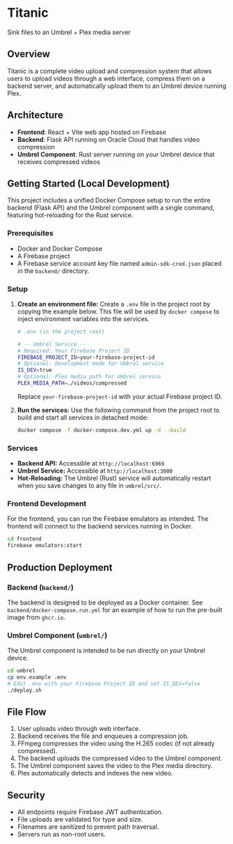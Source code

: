 # Titanic

Sink files to an Umbrel + Plex media server

## Overview

Titanic is a complete video upload and compression system that allows users to upload videos through a web interface, compress them on a backend server, and automatically upload them to an Umbrel device running Plex.

## Architecture

- **Frontend**: React + Vite web app hosted on Firebase
- **Backend**: Flask API running on Oracle Cloud that handles video compression
- **Umbrel Component**: Rust server running on your Umbrel device that receives compressed videos

## Getting Started (Local Development)

This project includes a unified Docker Compose setup to run the entire backend (Flask API) and the Umbrel component with a single command, featuring hot-reloading for the Rust service.

### Prerequisites
- Docker and Docker Compose
- A Firebase project
- A Firebase service account key file named `admin-sdk-cred.json` placed in the `backend/` directory.

### Setup

1.  **Create an environment file:**
    Create a `.env` file in the project root by copying the example below. This file will be used by `docker compose` to inject environment variables into the services.

    ```bash
    # .env (in the project root)

    # -- Umbrel Service --
    # Required: Your Firebase Project ID
    FIREBASE_PROJECT_ID=your-firebase-project-id
    # Optional: Development mode for Umbrel service
    IS_DEV=true
    # Optional: Plex media path for Umbrel service
    PLEX_MEDIA_PATH=./videos/compressed
    ```
    Replace `your-firebase-project-id` with your actual Firebase project ID.

2.  **Run the services:**
    Use the following command from the project root to build and start all services in detached mode:
    ```bash
    docker compose -f docker-compose.dev.yml up -d --build
    ```

### Services
- **Backend API:** Accessible at `http://localhost:6969`
- **Umbrel Service:** Accessible at `http://localhost:3000`
- **Hot-Reloading:** The Umbrel (Rust) service will automatically restart when you save changes to any file in `umbrel/src/`.

### Frontend Development

For the frontend, you can run the Firebase emulators as intended. The frontend will connect to the backend services running in Docker.
```bash
cd frontend
firebase emulators:start
```

## Production Deployment

### Backend (`backend/`)
The backend is designed to be deployed as a Docker container. See `backend/docker-compose.run.yml` for an example of how to run the pre-built image from `ghcr.io`.

### Umbrel Component (`umbrel/`)
The Umbrel component is intended to be run directly on your Umbrel device.
   ```bash
   cd umbrel
   cp env.example .env
   # Edit .env with your Firebase Project ID and set IS_DEV=false
   ./deploy.sh
   ```

## File Flow

1. User uploads video through web interface.
2. Backend receives the file and enqueues a compression job.
3. FFmpeg compresses the video using the H.265 codec (if not already compressed).
4. The backend uploads the compressed video to the Umbrel component.
5. The Umbrel component saves the video to the Plex media directory.
6. Plex automatically detects and indexes the new video.

## Security

- All endpoints require Firebase JWT authentication.
- File uploads are validated for type and size.
- Filenames are sanitized to prevent path traversal.
- Servers run as non-root users.
